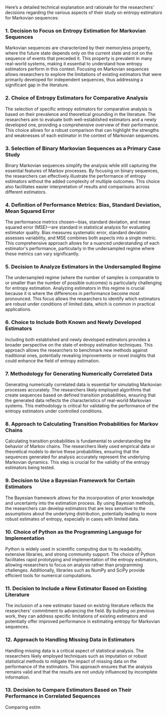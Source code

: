 Here’s a detailed technical explanation and rationale for the researchers' decisions regarding the various aspects of their study on entropy estimators for Markovian sequences:

### 1. Decision to Focus on Entropy Estimation for Markovian Sequences
Markovian sequences are characterized by their memoryless property, where the future state depends only on the current state and not on the sequence of events that preceded it. This property is prevalent in many real-world systems, making it essential to understand how entropy estimators perform in this context. Focusing on Markovian sequences allows researchers to explore the limitations of existing estimators that were primarily developed for independent sequences, thus addressing a significant gap in the literature.

### 2. Choice of Entropy Estimators for Comparative Analysis
The selection of specific entropy estimators for comparative analysis is based on their prevalence and theoretical grounding in the literature. The researchers aim to evaluate both well-established estimators and a newly developed one, providing a comprehensive overview of their performance. This choice allows for a robust comparison that can highlight the strengths and weaknesses of each estimator in the context of Markovian sequences.

### 3. Selection of Binary Markovian Sequences as a Primary Case Study
Binary Markovian sequences simplify the analysis while still capturing the essential features of Markov processes. By focusing on binary sequences, the researchers can effectively illustrate the performance of entropy estimators without the added complexity of multiple outcomes. This choice also facilitates easier interpretation of results and comparisons across different estimators.

### 4. Definition of Performance Metrics: Bias, Standard Deviation, Mean Squared Error
The performance metrics chosen—bias, standard deviation, and mean squared error (MSE)—are standard in statistical analysis for evaluating estimator quality. Bias measures systematic error, standard deviation assesses variability, and MSE combines both aspects into a single metric. This comprehensive approach allows for a nuanced understanding of each estimator's performance, particularly in the undersampled regime where these metrics can vary significantly.

### 5. Decision to Analyze Estimators in the Undersampled Regime
The undersampled regime (where the number of samples is comparable to or smaller than the number of possible outcomes) is particularly challenging for entropy estimation. Analyzing estimators in this regime is crucial because it is where the differences in performance become most pronounced. This focus allows the researchers to identify which estimators are robust under conditions of limited data, which is common in practical applications.

### 6. Choice to Include Both Known and Newly Developed Estimators
Including both established and newly developed estimators provides a broader perspective on the state of entropy estimation techniques. This approach allows the researchers to benchmark new methods against traditional ones, potentially revealing improvements or novel insights that could enhance the field of entropy estimation.

### 7. Methodology for Generating Numerically Correlated Data
Generating numerically correlated data is essential for simulating Markovian processes accurately. The researchers likely employed algorithms that create sequences based on defined transition probabilities, ensuring that the generated data reflects the characteristics of real-world Markovian systems. This methodology is critical for validating the performance of the entropy estimators under controlled conditions.

### 8. Approach to Calculating Transition Probabilities for Markov Chains
Calculating transition probabilities is fundamental to understanding the behavior of Markov chains. The researchers likely used empirical data or theoretical models to derive these probabilities, ensuring that the sequences generated for analysis accurately represent the underlying Markovian dynamics. This step is crucial for the validity of the entropy estimators being tested.

### 9. Decision to Use a Bayesian Framework for Certain Estimators
The Bayesian framework allows for the incorporation of prior knowledge and uncertainty into the estimation process. By using Bayesian methods, the researchers can develop estimators that are less sensitive to the assumptions about the underlying distribution, potentially leading to more robust estimates of entropy, especially in cases with limited data.

### 10. Choice of Python as the Programming Language for Implementation
Python is widely used in scientific computing due to its readability, extensive libraries, and strong community support. The choice of Python facilitates rapid prototyping and implementation of the entropy estimators, allowing researchers to focus on analysis rather than programming challenges. Additionally, libraries such as NumPy and SciPy provide efficient tools for numerical computations.

### 11. Decision to Include a New Estimator Based on Existing Literature
The inclusion of a new estimator based on existing literature reflects the researchers' commitment to advancing the field. By building on previous work, they can address specific limitations of existing estimators and potentially offer improved performance in estimating entropy for Markovian sequences.

### 12. Approach to Handling Missing Data in Estimators
Handling missing data is a critical aspect of statistical analysis. The researchers likely employed techniques such as imputation or robust statistical methods to mitigate the impact of missing data on the performance of the estimators. This approach ensures that the analysis remains valid and that the results are not unduly influenced by incomplete information.

### 13. Decision to Compare Estimators Based on Their Performance in Correlated Sequences
Comparing estim